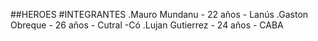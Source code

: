 ##HEROES
#INTEGRANTES
.Mauro Mundanu - 22 años - Lanús
.Gaston Obreque - 26 años - Cutral -Có
.Lujan Gutierrez - 24 años - CABA